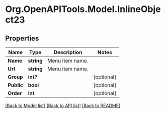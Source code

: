 
# Org.OpenAPITools.Model.InlineObject23

## Properties

Name | Type | Description | Notes
------------ | ------------- | ------------- | -------------
**Name** | **string** | Menu item name. | 
**Url** | **string** | Menu item name. | 
**Group** | **int?** |  | [optional] 
**Public** | **bool** |  | [optional] 
**Order** | **int** |  | [optional] 

[[Back to Model list]](../README.md#documentation-for-models)
[[Back to API list]](../README.md#documentation-for-api-endpoints)
[[Back to README]](../README.md)

